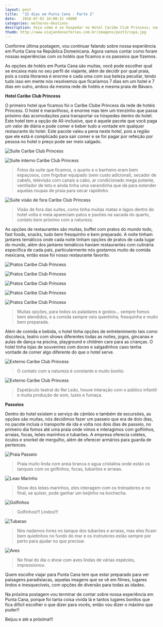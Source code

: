 ```yaml
---
layout: post
title:  "15 dias em Punta Cana - Parte 2"
date:   2016-07-02 16:00:31 +0000
categories: melhores-destinos
description: Veja como é se hospedar no Hotel Caribe Club Princess; nadar com golfinhos, tubarões, arraias e focas em aguas salgadas cristalinas de Punta Cana.
thumb: http://www.viajandonasferias.com.br/imagens/post3/capa.jpg
---
```


Conforme última postagem, vou continuar falando sobre nossa experiência em Punta Cana na República Domenicana. Agora vamos contar como foram nossas experiências com os hotéis que ficamos e os passeios que fizemos.

As opções de hotéis em Punta Cana são muitas, você pode escolher qual se encaixa mais no seu perfil de viajante, além de decidir por qual praia, pois a costa litoranea é enorme e cada uma com sua beleza peculiar, tendo tudo isso em mente nós resolvemos que ficaríamos 7 dias em um hotel e 7 dias em outro, ambos da mesma rede de hotéis e mesma praia de Bávaro.

**Hotel Caribe Club Princess**

O primeiro hotel que ficamos foi o Caribe Clube Princess da rede de hotéis Princess. O hotel é maravilhoso, é enorme mas tem um trenzinho que passa próximo das acomodações para transportar os hóspedes dentro do hotel. Este hotel tem a opção de All-inclusive, que é aquele pacote que você paga um valor de diária e pode comer e beber tudo a vontade em qualquer restaurante do hotel. Este pacote valeu a pena neste hotel, pois a região que ele está é complicado para sair comer e se for pagar por refeição por pessoa no hotel o preço pode ser meio salgado.

![Suíte Caribe Club Princess](http://www.viajandonasferias.com.br/imagens/post3/caribe.jpg)


![Suíte interno Caribe Club Princess](http://www.viajandonasferias.com.br/imagens/post3/caribe2.jpg)
> Fotos da suíte que ficamos, o quarto e o banheiro eram bem espaçosos, com frigobar equipado (sem custo adicional), secador de cabelo, televisão com canais a cabo, ar condicionado mega potente, ventilador de teto e ainda tinha uma varandinha que dá para estender aquelas roupas de praia para secar rapidinho.

![Suíte visão de fora Caribe Club Princess](http://www.viajandonasferias.com.br/imagens/post3/caribe3.jpg)
> Visão de fora das suítes, como tinha muitas matas e lagos dentro do hotel volta e meia apareciam patos e pavões na sacada do quarto, contato bem próximo com a natureza.

As opções de restaurantes são muitas,  buffet com pratos do mundo todo, fast foods, snacks, tudo bem fresquinho e bem preparado. A noite tinham jantares temáticos onde cada noite tinham opções de pratos de cada lugar do mundo, além dos jantares temáticos haviam restaurantes com culinária específica de cada país, particularmente nós gostamos muito de comida mexicana, então esse foi nosso restaurante favorito.

![Pratos Caribe Club Princess](http://www.viajandonasferias.com.br/imagens/post3/comida.jpg)

![Pratos Caribe Club Princess](http://www.viajandonasferias.com.br/imagens/post3/comida1.jpg)

![Pratos Caribe Club Princess](http://www.viajandonasferias.com.br/imagens/post3/comida2.jpg)

![Pratos Caribe Club Princess](http://www.viajandonasferias.com.br/imagens/post3/comida3.jpg)

![Pratos Caribe Club Princess](http://www.viajandonasferias.com.br/imagens/post3/comida4.jpg)
> Muitas opções, para todos os paladares e gostos... sempre fomos bem atendidos, e a comida sempre veio quentinha, fresquinha e muito bem preparada.

Além de comida e bebida, o hotel tinha opções de entretenimento tais como discoteca, teatro com shows diferentes todas as noites, jogos, gincanas e aulas de dança na piscina, playground e children care para as crianças. O hotel tinha lojas de souvenires com doces e salgadinhos caso tenha vontade de comer algo diferente do que o hotel serve.

![Externo Caribe Club Princess](http://www.viajandonasferias.com.br/imagens/post3/hotel.jpg)
> O contato com a natureza é constante e muito bonito.

![Externo Caribe Club Princess](http://www.viajandonasferias.com.br/imagens/post3/hotel2.jpg)
> Espetáculo teatral do Rei Leão, houve interação com o público infantil  e muita produção de som, luzes e fumaça. 

**Passeios**

Dentro do hotel existem o serviço de câmbio e também de excursões, as opções são muitas, nós decidimos fazer um passeio que era de dois dias, no pacote incluía o transporte de ida e volta nos dois dias de passeio, no primeiro dia fomos até uma praia onde vimos e interagimos com golfinhos, arraias, focas, leões marinhos e tubarões. A empresa oferecia coletes, óculos e snorkel de mergulho, além de oferecer armários para guarda de pertences.

![Praia Passeio](http://www.viajandonasferias.com.br/imagens/post3/praiapasseio.jpg)
> Praia muito linda com areia branca e agua cristalina onde estão os tanques com os golfinhos, focas, tubarões e arraias.

![Leao Marinho](http://www.viajandonasferias.com.br/imagens/post3/leaomarinho.jpg)
> Show dos leões marinhos, eles interagem com os treinadores e no final, se quiser, pode ganhar um beijinho na bochecha.

![Golfinhos](http://www.viajandonasferias.com.br/imagens/post3/golfinho.jpg)
> Golfinhos!!! Lindos!!!

![Tubarao](http://www.viajandonasferias.com.br/imagens/post3/tubarao.jpg)
> Nós nadamos livres no tanque dos tubarões e arraias, mas eles ficam bem quietinhos no fundo do mar e os instrutores estão sempre por perto para ajudar no que precisar.

![Aves](http://www.viajandonasferias.com.br/imagens/post3/cctua.jpg)
> No final do dia o show com aves lindas de várias espécies, impressionou.

Quem escolhe viajar para Punta Cana tem que estar preparado para ver paisagens paradisíacas, aquelas imagens que se vê em filmes, lugares lindos e inesquecíveis, com opções de diversão para todas as idades. 

Na próxima postagem vou terminar de contar sobre nossa experiência em Punta Cana, porque foi tanta coisa vivida lá e tantos lugares bonitos que fica difícil escolher o que dizer para vocês, então vou dizer o máximo que puder!!


Beijuu e até a próxima!!!
